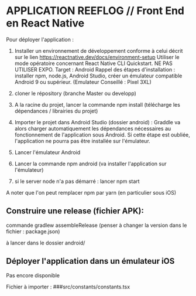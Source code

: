 # APPLICATION REEFLOG // Front End en React Native

Pour déployer l'application :

1. Installer un environnement de développement conforme à celui décrit sur le lien https://reactnative.dev/docs/environment-setup
   Utiliser le mode opératoire concernant React Native CLI Quickstart.
   NE PAS UTILISER EXPO.
   Target : Android
   Rappel des étapes d'installation : installer npm, node.js, Android Studio, créer un émulateur compatible Android 9 ou supérieur. (Emulateur Conseillé : Pixel 3XL)

2. cloner le répository (branche Master ou developp)

3. A la racine du projet, lancer la commande npm install (télécharge les dépendances / librairies du projet)

4. Importer le projet dans Android Studio (dossier android) : Graddle va alors charger automatiquement les dépendances nécessaires au fonctionnement de l'application sous Android. Si cette étape est oubliée, l'application ne pourra pas être installée sur l'émulateur.

5. Lancer l'émulateur Android

6. Lancer la commande npm android (va installer l'application sur l'émulateur)

7. si le server node n'a pas démarré : lancer npm start

A noter que l'on peut remplacer npm par yarn (en particulier sous iOS)

## Construire une release (fichier APK):

commande gradlew assembleRelease
(penser à changer la version dans le fichier : package.json)

à lancer dans le dossier android/

## Déployer l'application dans un émulateur iOS

Pas encore disponible

Fichier à importer :
###src/constants/constants.tsx

